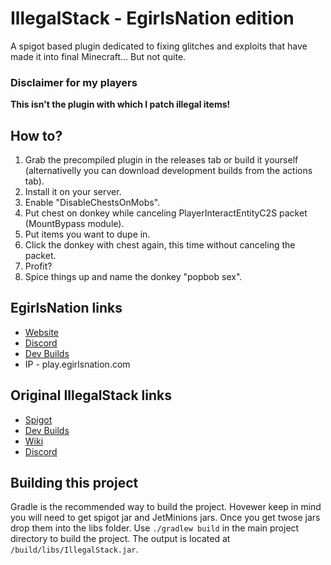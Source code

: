 # IllegalStack - EgirlsNation edition
A spigot based plugin dedicated to fixing glitches and exploits that have made it into final Minecraft... But not quite.

### Disclaimer for my players
**This isn't the plugin with which I patch illegal items!**


## How to?
1. Grab the precompiled plugin in the releases tab or build it yourself (alternativelly you can download development builds from the actions tab).
2. Install it on your server.
3. Enable "DisableChestsOnMobs".
4. Put chest on donkey while canceling PlayerInteractEntityC2S packet (MountBypass module).
5. Put items you want to dupe in.
6. Click the donkey with chest again, this time without canceling the packet.
7. Profit?
8. Spice things up and name the donkey "popbob sex".


## EgirlsNation links
- [Website](https://egirlsnation.com/)
- [Discord](https://discord.egirlsnation.com/)
- [Dev Builds](https://github.com/Lerbiq/IllegalStack/actions)
- IP - play.egirlsnation.com

## Original IllegalStack links

- [Spigot](https://www.spigotmc.org/resources/dupe-fixes-illegal-stack-remover.44411/)
- [Dev Builds](https://ci.athion.net/job/IllegalStack/)
- [Wiki](https://github.com/dniym/IllegalStack/wiki/FAQ)
- [Discord](https://discord.gg/Gsx4QaT)

## Building this project

Gradle is the recommended way to build the project. Hovewer keep in mind you will need to get spigot jar and JetMinions jars.
Once you get twose jars drop them into the libs folder.
Use `./gradlew build` in the main project directory to build the project.
The output is located at `/build/libs/IllegalStack.jar`.
